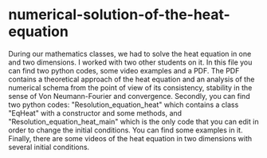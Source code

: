 # numerical-solution-of-the-heat-equation

During our mathematics classes, we had to solve the heat equation in one and two dimensions. I worked with two other students on it. In this file you can find two python codes, some video examples and a PDF. The PDF contains a theoretical approach of the heat equation and an analysis of the numerical schema from the point of view of its consistency, stability in the sense of Von Neumann-Fourier and convergence. Secondly, you can find two python codes: "Resolution_equation_heat" which contains a class "EqHeat" with a constructor and some methods, and "Resolution_equation_heat_main" which is the only code that you can edit in order to change the initial conditions. You can find some examples in it.
Finally, there are some videos of the heat equation in two dimensions with several initial conditions.
